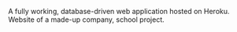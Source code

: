 A fully working, database-driven web application hosted on Heroku. Website of a made-up company, school project.
